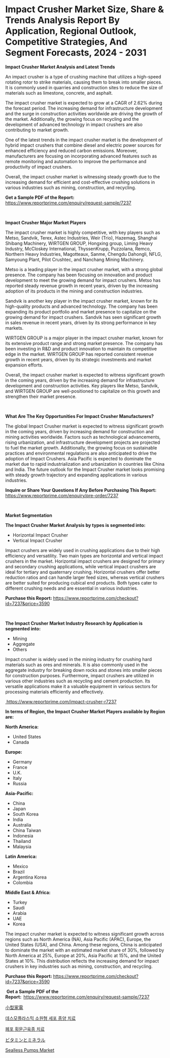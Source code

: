 <p><h1>Impact Crusher Market Size, Share & Trends Analysis Report By Application, Regional Outlook, Competitive Strategies, And Segment Forecasts, 2024 - 2031</h1></p><p><strong>Impact Crusher Market Analysis and Latest Trends</strong></p>
<p><p>An impact crusher is a type of crushing machine that utilizes a high-speed rotating rotor to strike materials, causing them to break into smaller pieces. It is commonly used in quarries and construction sites to reduce the size of materials such as limestone, concrete, and asphalt.</p><p>The impact crusher market is expected to grow at a CAGR of 2.62% during the forecast period. The increasing demand for infrastructure development and the surge in construction activities worldwide are driving the growth of the market. Additionally, the growing focus on recycling and the development of advanced technology in impact crushers are also contributing to market growth.</p><p>One of the latest trends in the impact crusher market is the development of hybrid impact crushers that combine diesel and electric power sources for enhanced efficiency and reduced carbon emissions. Moreover, manufacturers are focusing on incorporating advanced features such as remote monitoring and automation to improve the performance and productivity of impact crushers.</p><p>Overall, the impact crusher market is witnessing steady growth due to the increasing demand for efficient and cost-effective crushing solutions in various industries such as mining, construction, and recycling.</p></p>
<p><strong>Get a Sample PDF of the Report:&nbsp;</strong> <a href="https://www.reportprime.com/enquiry/request-sample/7237">https://www.reportprime.com/enquiry/request-sample/7237</a></p>
<p>&nbsp;</p>
<p><strong>Impact Crusher Major Market Players</strong></p>
<p><p>The impact crusher market is highly competitive, with key players such as Metso, Sandvik, Terex, Astec Industries, Weir (Trio), Hazemag, Shanghai Shibang Machinery, WIRTGEN GROUP, Hongxing group, Liming Heavy Industry, McCloskey International, ThyssenKrupp, Puzzolana, Remco, Northern Heavy Industries, Magotteaux, Sanme, Chengdu Dahongli, NFLG, Samyoung Plant, Pilot Crushtec, and Nanchang Mining Machinery.</p><p>Metso is a leading player in the impact crusher market, with a strong global presence. The company has been focusing on innovation and product development to meet the growing demand for impact crushers. Metso has reported steady revenue growth in recent years, driven by the increasing adoption of its products in the mining and construction industries.</p><p>Sandvik is another key player in the impact crusher market, known for its high-quality products and advanced technology. The company has been expanding its product portfolio and market presence to capitalize on the growing demand for impact crushers. Sandvik has seen significant growth in sales revenue in recent years, driven by its strong performance in key markets.</p><p>WIRTGEN GROUP is a major player in the impact crusher market, known for its extensive product range and strong market presence. The company has been investing in R&D and product innovation to maintain its competitive edge in the market. WIRTGEN GROUP has reported consistent revenue growth in recent years, driven by its strategic investments and market expansion efforts.</p><p>Overall, the impact crusher market is expected to witness significant growth in the coming years, driven by the increasing demand for infrastructure development and construction activities. Key players like Metso, Sandvik, and WIRTGEN GROUP are well-positioned to capitalize on this growth and strengthen their market presence.</p></p>
<p>&nbsp;</p>
<p><strong>What Are The Key Opportunities For Impact Crusher Manufacturers?</strong></p>
<p><p>The global Impact Crusher market is expected to witness significant growth in the coming years, driven by increasing demand for construction and mining activities worldwide. Factors such as technological advancements, rising urbanization, and infrastructure development projects are projected to fuel the market growth. Additionally, the growing focus on sustainable practices and environmental regulations are also anticipated to drive the adoption of Impact Crushers. Asia Pacific is expected to dominate the market due to rapid industrialization and urbanization in countries like China and India. The future outlook for the Impact Crusher market looks promising with steady growth trajectory and expanding applications in various industries.</p></p>
<p><strong>Inquire or Share Your Questions If Any Before Purchasing This Report:</strong> <a href="https://www.reportprime.com/enquiry/pre-order/7237">https://www.reportprime.com/enquiry/pre-order/7237</a></p>
<p>&nbsp;</p>
<p><strong>Market Segmentation</strong></p>
<p><strong>The Impact Crusher Market Analysis by types is segmented into:</strong></p>
<p><ul><li>Horizontal Impact Crusher</li><li>Vertical Impact Crusher</li></ul></p>
<p><p>Impact crushers are widely used in crushing applications due to their high efficiency and versatility. Two main types are horizontal and vertical impact crushers in the market. Horizontal impact crushers are designed for primary and secondary crushing applications, while vertical impact crushers are ideal for tertiary and quaternary crushing. Horizontal crushers offer better reduction ratios and can handle larger feed sizes, whereas vertical crushers are better suited for producing cubical end products. Both types cater to different crushing needs and are essential in various industries.</p></p>
<p><strong>Purchase this Report:&nbsp;</strong><a href="https://www.reportprime.com/checkout?id=7237&price=3590">https://www.reportprime.com/checkout?id=7237&price=3590</a></p>
<p>&nbsp;</p>
<p><strong>The Impact Crusher Market Industry Research by Application is segmented into:</strong></p>
<p><ul><li>Mining</li><li>Aggregate</li><li>Others</li></ul></p>
<p><p>Impact crusher is widely used in the mining industry for crushing hard materials such as ores and minerals. It is also commonly used in the aggregate industry for breaking down rocks and stones into smaller pieces for construction purposes. Furthermore, impact crushers are utilized in various other industries such as recycling and cement production. Its versatile applications make it a valuable equipment in various sectors for processing materials efficiently and effectively.</p></p>
<p><a href="https://www.reportprime.com/impact-crusher-r7237">&nbsp;https://www.reportprime.com/impact-crusher-r7237</a></p>
<p><strong>In terms of Region, the Impact Crusher Market Players available by Region are:</strong></p>
<p>
    <p> <strong> North America: </strong>
        <ul>
            <li>United States</li>
            <li>Canada</li>
        </ul>
        </p> 
    <p> <strong> Europe: </strong>
        <ul>
            <li>Germany</li>
            <li>France</li>
            <li>U.K.</li>
            <li>Italy</li>
            <li>Russia</li>
        </ul>
        </p> 
    <p> <strong> Asia-Pacific: </strong>
        <ul>
            <li>China</li>
            <li>Japan</li>
            <li>South Korea</li>
            <li>India</li>
            <li>Australia</li>
            <li>China Taiwan</li>
            <li>Indonesia</li>
            <li>Thailand</li>
            <li>Malaysia</li>
        </ul>
        </p> 
    <p> <strong> Latin America: </strong>
        <ul>
            <li>Mexico</li>
            <li>Brazil</li>
            <li>Argentina Korea</li>
            <li>Colombia</li>
        </ul>
        </p> 
    <p> <strong> Middle East & Africa: </strong>
        <ul>
            <li>Turkey</li>
            <li>Saudi</li>
            <li>Arabia</li>
            <li>UAE</li>
            <li>Korea</li>
        </ul>
    </p>
    </p>
<p><p>The impact crusher market is expected to witness significant growth across regions such as North America (NA), Asia Pacific (APAC), Europe, the United States (USA), and China. Among these regions, China is anticipated to dominate the market with an estimated market share of 30%, followed by North America at 25%, Europe at 20%, Asia Pacific at 15%, and the United States at 10%. This distribution reflects the increasing demand for impact crushers in key industries such as mining, construction, and recycling.</p></p>
<p><strong>Purchase this Report: </strong><a href="https://www.reportprime.com/checkout?id=7237&price=3590">https://www.reportprime.com/checkout?id=7237&price=3590</a></p>
<p>&nbsp;<strong>Get a Sample PDF of the Report:&nbsp;&nbsp;</strong><a href="https://www.reportprime.com/enquiry/request-sample/7237">https://www.reportprime.com/enquiry/request-sample/7237</a></p>
<p><strong></strong></p>
<p><p><a href="https://github.com/WhitneyMurphy1982/Market-Research-Report-List-1/blob/main/904475976330.md">小型家電</a></p><p><a href="https://github.com/KoleLedner/Market-Research-Report-List-1/blob/main/233844872129.md">데스모플라스믹 소원형 세포 종양 치료</a></p><p><a href="https://github.com/garnett961902/Market-Research-Report-List-1/blob/main/716622772128.md">폐포 횡문근육종 치료</a></p><p><a href="https://github.com/TatumKoelpin2017/Market-Research-Report-List-1/blob/main/850347776329.md">ビタミンとミネラル</a></p><p><a href="https://github.com/peachesmcdowel1/Market-Research-Report-List-2/blob/main/sealless-pumps-market.md">Sealless Pumps Market</a></p></p>